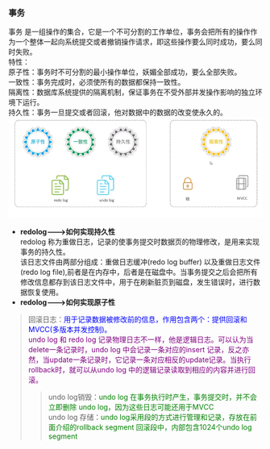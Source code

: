 ### 事务
事务 是一组操作的集合，它是一个不可分割的工作单位，事务会把所有的操作作为一个整体一起向系统提交或者撤销操作请求，即这些操作要么同时成功，要么同时失败。  
特性：  
原子性：事务时不可分割的最小操作单位，妖媚全部成功，要么全部失败。  
一致性：事务完成时，必须使所有的数据都保持一致性。  
隔离性：数据库系统提供的隔离机制，保证事务在不受外部并发操作影响的独立环境下运行。  
持久性：事务一旦提交或者回滚，他对数据中的数据的改变使永久的。 
![事务](image/img_14.png)  
* **redolog--->如何实现持久性**  
redolog 称为重做日志，记录的使事务提交时数据页的物理修改，是用来实现事务的持久性。  
该日志文件由两部分组成：重做日志缓冲(redo log buffer) 以及重做日志文件(redo log file),前者是在内存中，后者是在磁盘中。当事务提交之后会把所有修改信息都存到该日志文件中，用于在刷新脏页到磁盘，发生错误时，进行数据恢复使用。
* **redolog--->如何实现原子性**  
> 回滚日志：<font color="blue">用于记录数据被修改前的信息，作用包含两个：提供回滚和MVCC(多版本并发控制)。</font>  
> <font color="purple">undo log 和 redo log 记录物理日志不一样，他是逻辑日志。可以认为当delete一条记录时，undo log 中会记录一条对应的insert 记录，反之亦然，当update一条记录时，它记录一条对应相反的update记录。当执行rollback时，就可以从undo log 中的逻辑记录读取到相应的内容并进行回滚。</font>
>> undo log销毁：<font color="green">undo log 在事务执行时产生，事务提交时，并不会立即删除 undo log，因为这些日志可能还用于MVCC</font>  
>> undo log 存储：<font color="green">undo log采用段的方式进行管理和记录，存放在前面介绍的rollback segment 回滚段中，内部包含1024个undo log segment</font>

